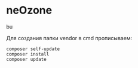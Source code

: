 # neOzone
bu

Для создания папки vendor в cmd прописываем:
```
composer self-update
composer install
composer update
```
